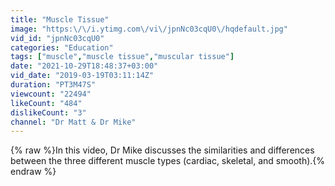 ```yaml
---
title: "Muscle Tissue"
image: "https:\/\/i.ytimg.com\/vi\/jpnNc03cqU0\/hqdefault.jpg"
vid_id: "jpnNc03cqU0"
categories: "Education"
tags: ["muscle","muscle tissue","muscular tissue"]
date: "2021-10-29T18:48:37+03:00"
vid_date: "2019-03-19T03:11:14Z"
duration: "PT3M47S"
viewcount: "22494"
likeCount: "484"
dislikeCount: "3"
channel: "Dr Matt & Dr Mike"
---
```

{% raw %}In this video, Dr Mike discusses the similarities and differences between the three different muscle types (cardiac, skeletal, and smooth).{% endraw %}
